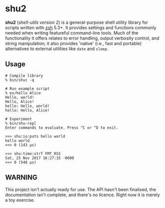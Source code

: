 # shu2

**shu2** (*shell-utils version 2*) is a general-purpose shell utility library
for scripts written with [zsh](http://zsh.sourceforge.net/) 5.3+. It provides
settings and functions commonly needed when writing featureful command-line
tools. Much of the functionality it offers relates to error handling, output
verbosity control, and string manipulation; it also provides 'native' (i.e.,
fast and portable) alternatives to external utilities like `date` and `sleep`.

## Usage

```
# Compile library
% bin/shuc -q

# Run example script
% ex/hello Alice
Hello, world!
Hello, Alice!
hello: Hello, world!
hello: Hello, Alice!

# Experiment
% bin/shu-repl
Enter commands to evaluate. Press ^C or ^D to exit.

>>> shu:io:puts hello world
hello world
<<< 0 (143 µs)

>>> shu:time:strf FMT_RSS
Sat, 25 Nov 2017 16:27:15 -0600
<<< 0 (548 µs)
```

## WARNING

This project isn't actually ready for use. The API hasn't been finalised, the
documentation isn't complete, and there's no licence. Right now it is merely a
toy exercise.
